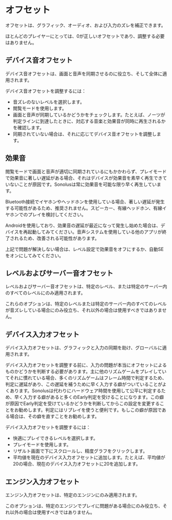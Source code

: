 # オフセット

オフセットは、グラフィック、オーディオ、および入力のズレを補正できます。

ほとんどのプレイヤーにとっては、0が正しいオフセットであり、調整する必要はありません。

## デバイス音オフセット

デバイス音オフセットは、画面と音声を同期させるのに役立ち、そして全体に適用されます。

デバイス音オフセットを調整するには：

- 音ズレのないレベルを選択します。
- 閲覧モードを使用します。
- 画面と音声が同期しているかどうかをチェックします。たとえば、ノーツが判定ラインに到達したときに、対応する音楽と効果音が同時に再生されるかを確認します。
- 同期されていない場合は、それに応じてデバイス音オフセットを調整します。

## 効果音

閲覧モードで画面と音声が適切に同期されているにもかかわらず、プレイモードで効果音に著しい遅延がある場合、それはデバイスが効果音を素早く再生できていないことが原因です。Sonolusは常に効果音を可能な限り早く再生しています。

Bluetooth接続でイヤホンやヘッドホンを使用している場合、著しい遅延が発生する可能性があるため、推奨されません。スピーカー、有線ヘッドホン、有線イヤホンでのプレイを検討してください。

Androidを使用しており、効果音の遅延が最近になって発生し始めた場合は、デバイスを再起動してみてください。音声システムを使用している他のアプリが終了されるため、改善される可能性があります。

上記で問題が解決しない場合は、レベル設定で効果音をオフにするか、自動SEをオンにしてみてください。

## レベルおよびサーバー音オフセット

レベルおよびサーバー音オフセットは、特定のレベル、または特定のサーバー内のすべてのレベルにのみ適用されます。

これらのオプションは、特定のレベルまたは特定のサーバー内のすべてのレベルが音ズレしている場合にのみ役立ち、それ以外の場合は使用すべきではありません。

## デバイス入力オフセット

デバイス入力オフセットは、グラフィックと入力の同期を助け、グローバルに適用されます。

デバイス入力オフセットを調整する前に、入力の問題が本当にオフセットによるものかどうかを判断する必要があります。主に他のリズムゲームをプレイしていてそれに慣れている場合、多くのリズムゲームはフレーム時間で判定するため、判定に遅延があり、この遅延を補うために早く入力する癖がついていることがよくあります。Sonolusは代わりにハードウェア時間を使用して公平に判定するため、早く入力する癖があると多くのEarly判定を受けることになります。この癖が原因でEarly判定を受けているかどうかを判断してからこの設定を変更することをお勧めします。判定にはリプレイを使うと便利です。もしこの癖が原因である場合は、その癖を直すことをお勧めします。

デバイス入力オフセットを調整するには：

- 快適にプレイできるレベルを選択します。
- プレイモードを使用します。
- リザルト画面で下にスクロールし、精度グラフをクリックします。
- 平均値を現在のデバイス入力オフセットに追加します。たとえば、平均値が20の場合、現在のデバイス入力オフセットに20を追加します。

## エンジン入力オフセット

エンジン入力オフセットは、特定のエンジンにのみ適用されます。

このオプションは、特定のエンジンでプレイに問題がある場合にのみ役立ち、それ以外の場合は使用すべきではありません。
